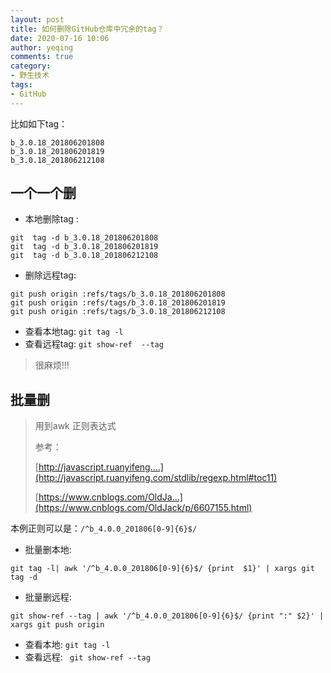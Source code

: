 ```yaml
---
layout: post
title: 如何删除GitHub仓库中冗余的tag？
date: 2020-07-16 10:06
author: yeqing
comments: true
category:
- 野生技术
tags:
- GitHub
---
```


比如如下tag：  

```
b_3.0.18_201806201808
b_3.0.18_201806201819
b_3.0.18_201806212108
```

## 一个一个删

- 本地删除tag :   

```
git  tag -d b_3.0.18_201806201808
git  tag -d b_3.0.18_201806201819
git  tag -d b_3.0.18_201806212108
```

- 删除远程tag: 

```
git push origin :refs/tags/b_3.0.18_201806201808
git push origin :refs/tags/b_3.0.18_201806201819
git push origin :refs/tags/b_3.0.18_201806212108
```

- 查看本地tag:  `git tag -l`
- 查看远程tag:  `git show-ref  --tag`

> 很麻烦!!!

## 批量删

> 用到awk 正则表达式
>
> 参考：
>
> [http://javascript.ruanyifeng....](http://javascript.ruanyifeng.com/stdlib/regexp.html#toc11)
>
> [https://www.cnblogs.com/OldJa...](https://www.cnblogs.com/OldJack/p/6607155.html)

本例正则可以是：`/^b_4.0.0_201806[0-9]{6}$/`

- 批量删本地:   

```
git tag -l| awk '/^b_4.0.0_201806[0-9]{6}$/ {print  $1}' | xargs git tag -d
```

- 批量删远程:

```
git show-ref --tag | awk '/^b_4.0.0_201806[0-9]{6}$/ {print ":" $2}' | xargs git push origin
```

- 查看本地:  `git tag -l`
- 查看远程: ` git show-ref --tag`